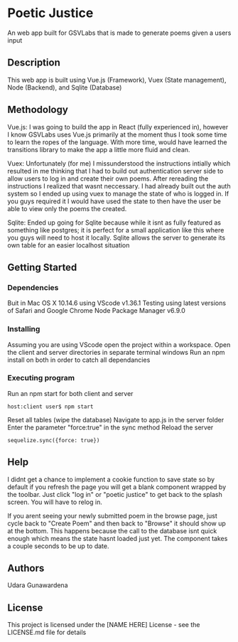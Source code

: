 # Poetic Justice

An web app built for GSVLabs that is made to generate poems given a users input

## Description

This web app is built using Vue.js (Framework), Vuex (State management), Node (Backend), and Sqlite (Database)

## Methodology

Vue.js: I was going to build the app in React (fully experienced in), however I know GSVLabs uses Vue.js primarily at the moment thus I took some time to learn the ropes of the language. With more time, would have learned the transitions library to make the app a little more fluid and clean.

Vuex: Unfortunately (for me) I missunderstood the instructions intially which resulted in me thinking that I had to build out authentication server side to allow users to log in and create their own poems. After rereading the instructions I realized that wasnt neccessary. I had already built out the auth system so I ended up using vuex to manage the state of who is logged in. If you guys required it I would have used the state to then have the user be able to view only the poems the created.

Sqlite: Ended up going for Sqlite because while it isnt as fully featured as something like postgres; it is perfect for a small application like this where you guys will need to host it locally. Sqlite allows the server to generate its own table for an easier localhost situation


## Getting Started

### Dependencies

Buit in Mac OS X 10.14.6 using VScode v1.36.1
Testing using latest versions of Safari and Google Chrome
Node Package Manager v6.9.0


### Installing

Assuming you are using VScode open the project within a workspace.
Open the client and server directories in separate terminal windows
Run an npm install on both in order to catch all dependancies

### Executing program

Run an npm start for both client and server
```
host:client user$ npm start
```
Reset all tables (wipe the database)
  Navigate to app.js in the server folder
  Enter the parameter "force:true" in the sync method
  Reload the server
```
sequelize.sync({force: true})
```

## Help

I didnt get a chance to implement a cookie function to save state so by default if you refresh the page you will get a blank component wrapped by the toolbar. Just click "log in" or "poetic justice" to get back to the splash screen. You will have to relog in. 

If you arent seeing your newly submitted poem in the browse page, just cycle back to "Create Poem" and then back to "Browse" it should show up at the bottom. This happens because the call to the database isnt quick enough which means the state hasnt loaded just yet. The component takes a couple seconds to be up to date. 

## Authors

Udara Gunawardena

## License

This project is licensed under the [NAME HERE] License - see the LICENSE.md file for details

